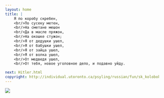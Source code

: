 ```yaml
---
layout: home
title: |
    Я по коробу скребен,
    <br/>По сусеку метен,
    <br/>На сметане мешон
    <br/>Да в масле пряжон,
    <br/>На окошке стужон;
    <br/>Я от дедушки ушел,
    <br/>Я от бабушки ушел,
    <br/>Я от зайца ушел,
    <br/>Я от волка ушел,
    <br/>От медведя ушел,
    <br/>От тебя, новое уголовное дело, и подавно уйду.

next: Hitler.html
copyright: http://individual.utoronto.ca/psyling/russian/fun/sk_kolobok.htm
---
```


[![](https://perestroika-2.com/images/lenin-mushroom.jpg)](https://shabbat.lamourism.com/kolobok/%D0%9C%D0%BE%D1%8F%20%D0%91%D0%BE%D1%80%D1%8C%D0%B1%D0%B0.avif)
